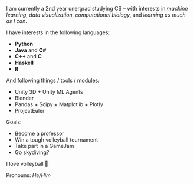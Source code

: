 I am currently a 2nd year unergrad studying CS – with interests in _machine learning_, _data visualization_, _computational biology_, and _learning as much as I can_.

I have interests in the following languages:
- **Python**
- **Java** and **C#**
- **C++** and **C**
- **Haskell**
- **R**

And following things / tools / modules:
- Unity 3D + Unity ML Agents
- Blender
- Pandas + Scipy + Matplotlib + Plotly
- ProjectEuler

Goals:
- Become a professor
- Win a tough volleyball tournament
- Take part in a GameJam
- Go skydiving?

I love volleyball 🏐

Pronouns: *He/Him*
